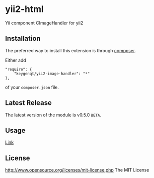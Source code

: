 yii2-html
===================

Yii component CImageHandler for yii2

## Installation

The preferred way to install this extension is through [composer](http://getcomposer.org/download/).

Either add

```
"require": {
    "keygenqt/yii2-image-handler": "*"
},
```

of your `composer.json` file.

## Latest Release

The latest version of the module is v0.5.0 `BETA`.

## Usage

[Link](https://github.com/tokolist/yii-components/tree/master/protected/extensions/yiicomp/components/ImageHandler)

## License

http://www.opensource.org/licenses/mit-license.php The MIT License